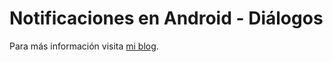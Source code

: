 # Notificaciones en Android - Diálogos

Para más información visita [mi blog](hhttp://amatellanes.wordpress.com/2013/10/05/android-notificaciones-en-android-parte-2-dialogs-i/ "Android >> Notificaciones en Android ( Parte 2 – Dialogs I ) | Escritor de códigos.").